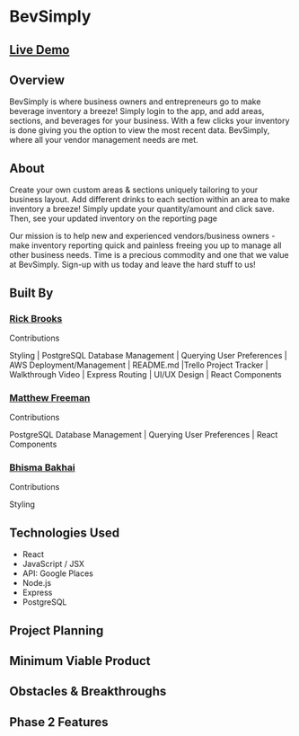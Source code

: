 # BevSimply


## <a href="#"> Live Demo <a>

## Overview
<p>BevSimply is where business owners and entrepreneurs go to make beverage inventory a breeze! Simply login to the app, and add areas, sections, and beverages for your business. With a few clicks your inventory is done giving you the option to view the most recent data. BevSimply, where all your vendor management needs are met. </p>

## About
<p>Create your own custom areas & sections uniquely tailoring to your business layout. Add different drinks to each section within an area to make inventory a breeze! Simply update your quantity/amount and click save. Then, see your updated inventory on the reporting page</p>

<p>Our mission is to help new and experienced vendors/business owners - make inventory reporting quick and painless freeing you up to manage all other business needs. Time is a precious commodity and one that we value at BevSimply. Sign-up with us today and leave the hard stuff to us!
</p>


## Built By
### <a href="https://github.com/rbrook22"> Rick Brooks </a>
<p>Contributions</p>
<p>Styling | PostgreSQL Database Management | Querying User Preferences | AWS Deployment/Management | README.md |Trello Project Tracker | Walkthrough Video | Express Routing | UI/UX Design | React Components

### <a href="https://github.com/matthewfreeman821"> Matthew Freeman </a>
<p>Contributions</p>
<p>PostgreSQL Database Management | Querying User Preferences | React Components</p>

### <a href="https://github.com/Bhisma13"> Bhisma Bakhai </a>
<p>Contributions</p>
<p>Styling</p>


## Technologies Used
* React
* JavaScript / JSX
* API: Google Places
* Node.js
* Express
* PostgreSQL




## Project Planning

## Minimum Viable Product


## Obstacles & Breakthroughs


## Phase 2 Features


